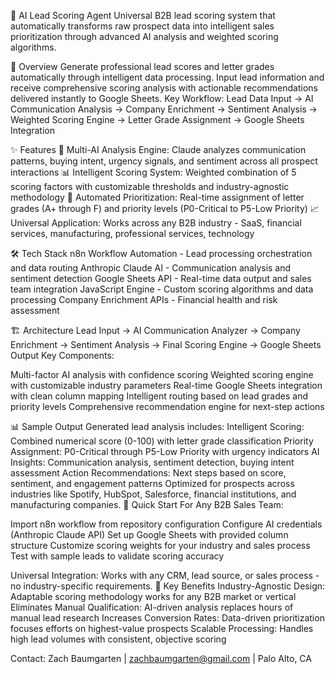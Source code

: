 🎯 AI Lead Scoring Agent
Universal B2B lead scoring system that automatically transforms raw prospect data into intelligent sales prioritization through advanced AI analysis and weighted scoring algorithms.

🚀 Overview
Generate professional lead scores and letter grades automatically through intelligent data processing. Input lead information and receive comprehensive scoring analysis with actionable recommendations delivered instantly to Google Sheets.
Key Workflow: Lead Data Input → AI Communication Analysis → Company Enrichment → Sentiment Analysis → Weighted Scoring Engine → Letter Grade Assignment → Google Sheets Integration

✨ Features
🤖 Multi-AI Analysis Engine: Claude analyzes communication patterns, buying intent, urgency signals, and sentiment across all prospect interactions
📊 Intelligent Scoring System: Weighted combination of 5 scoring factors with customizable thresholds and industry-agnostic methodology
🎯 Automated Prioritization: Real-time assignment of letter grades (A+ through F) and priority levels (P0-Critical to P5-Low Priority)
📈 Universal Application: Works across any B2B industry - SaaS, financial services, manufacturing, professional services, technology

🛠️ Tech Stack
n8n Workflow Automation - Lead processing orchestration and data routing
Anthropic Claude AI - Communication analysis and sentiment detection
Google Sheets API - Real-time data output and sales team integration
JavaScript Engine - Custom scoring algorithms and data processing
Company Enrichment APIs - Financial health and risk assessment

🏗️ Architecture
Lead Input → AI Communication Analyzer → Company Enrichment → Sentiment Analysis → Final Scoring Engine → Google Sheets Output
Key Components:

Multi-factor AI analysis with confidence scoring
Weighted scoring engine with customizable industry parameters
Real-time Google Sheets integration with clean column mapping
Intelligent routing based on lead grades and priority levels
Comprehensive recommendation engine for next-step actions

📊 Sample Output
Generated lead analysis includes:
Intelligent Scoring: Combined numerical score (0-100) with letter grade classification
Priority Assignment: P0-Critical through P5-Low Priority with urgency indicators
AI Insights: Communication analysis, sentiment detection, buying intent assessment
Action Recommendations: Next steps based on score, sentiment, and engagement patterns
Optimized for prospects across industries like Spotify, HubSpot, Salesforce, financial institutions, and manufacturing companies.
🚀 Quick Start
For Any B2B Sales Team:

Import n8n workflow from repository configuration
Configure AI credentials (Anthropic Claude API)
Set up Google Sheets with provided column structure
Customize scoring weights for your industry and sales process
Test with sample leads to validate scoring accuracy

Universal Integration: Works with any CRM, lead source, or sales process - no industry-specific requirements.
🎯 Key Benefits
Industry-Agnostic Design: Adaptable scoring methodology works for any B2B market or vertical
Eliminates Manual Qualification: AI-driven analysis replaces hours of manual lead research
Increases Conversion Rates: Data-driven prioritization focuses efforts on highest-value prospects
Scalable Processing: Handles high lead volumes with consistent, objective scoring

Contact: Zach Baumgarten | zachbaumgarten@gmail.com | Palo Alto, CA
